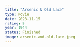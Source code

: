 ```yaml
---
title: "Arsenic & Old Lace"
type: Movie
date: 2023-11-15
rating: 5
year: 1944
status: Finished
image: arsenic-and-old-lace.jpeg
---
```

